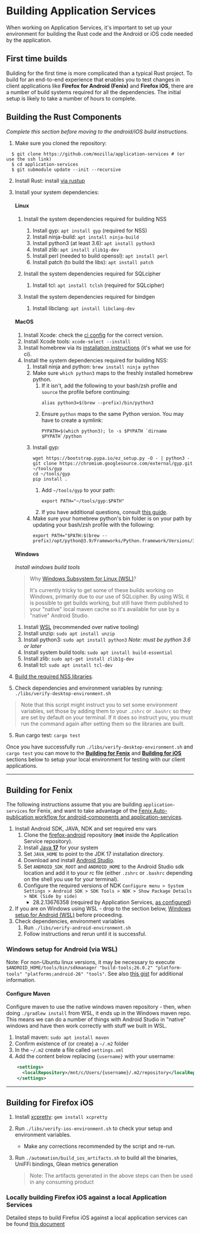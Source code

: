 # Building Application Services

When working on Application Services, it's important to set up your environment for building the Rust code and the Android or iOS code needed by the application.

## First time builds

Building for the first time is more complicated than a typical Rust project.
To build for an end-to-end experience that enables you to test changes in
client applications like **Firefox for Android (Fenix)** and **Firefox iOS**, there are a number of build
systems required for all the dependencies. The initial setup is likely to take
a number of hours to complete.


## Building the Rust Components

*Complete this section before moving to the android/iOS build instructions.*
1. Make sure you cloned the repository:
  ```shell
    $ git clone https://github.com/mozilla/application-services # (or use the ssh link)
    $ cd application-services
    $ git submodule update --init --recursive
  ```
2. Install Rust: install [via rustup](https://www.rust-lang.org/tools/install)
3. Install your system dependencies:

    #### Linux
    1. Install the system dependencies required for building NSS
        1. Install gyp: `apt install gyp` (required for NSS)
        1. Install ninja-build: `apt install ninja-build`
        1. Install python3 (at least 3.6): `apt install python3`
        1. Install zlib: `apt install zlib1g-dev`
        1. Install perl (needed to build openssl): `apt install perl`
        1. Install patch (to build the libs): `apt install patch`

    1. Install the system dependencies required for SQLcipher
        1. Install tcl: `apt install tclsh` (required for SQLcipher)

    1. Install the system dependencies required for bindgen
        1. Install libclang: `apt install libclang-dev`

    #### MacOS
    1. Install Xcode: check the [ci config](https://github.com/mozilla/application-services/blob/main/.circleci/config.yml) for the correct version.
    1. Install Xcode tools: `xcode-select --install`
    1. Install homebrew via its [installation instructions](https://brew.sh/) (it's what we use for ci).
    1. Install the system dependencies required for building NSS:
        1. Install ninja and python: `brew install ninja python`
        1. Make sure `which python3` maps to the freshly installed homebrew python.
            1. If it isn't, add the following to your bash/zsh profile and `source` the profile before continuing:
                ```shell
                alias python3=$(brew --prefix)/bin/python3
                ```
            1. Ensure `python` maps to the same Python version. You may have to
               create a symlink:
               ```shell
               PYPATH=$(which python3); ln -s $PYPATH `dirname $PYPATH`/python
               ```
        1. Install gyp:
            ```shell
            wget https://bootstrap.pypa.io/ez_setup.py -O - | python3 -
            git clone https://chromium.googlesource.com/external/gyp.git ~/tools/gyp
            cd ~/tools/gyp
            pip install .
            ```
            1. Add `~/tools/gyp` to your path:
               ```shell
               export PATH="~/tools/gyp:$PATH"
               ```
            1. If you have additional questions, consult [this guide](https://github.com/mogemimi/pomdog/wiki/How-to-Install-GYP).
        1. Make sure your homebrew python's bin folder is on your path by updating your bash/zsh profile with the following:
            ```shell
            export PATH="$PATH:$(brew --prefix)/opt/python@3.9/Frameworks/Python.framework/Versions/3.9/bin"
            ```
    #### Windows
    *Install windows build tools*

    > Why [Windows Subsystem for Linux (WSL)](https://docs.microsoft.com/en-us/windows/wsl/about)?
    >
    > It's currently tricky to get some of these builds working on Windows, primarily due to our use of SQLcipher. By using WSL it is possible to get builds working, but still have them published to your "native" local maven cache so it's available for use by a "native" Android Studio.

    1. Install [WSL](https://docs.microsoft.com/en-us/windows/wsl/about) (recommended over native tooling)
    1. Install unzip: `sudo apt install unzip`
    1. Install python3: `sudo apt install python3` *Note: must be python 3.6 or later*
    1. Install system build tools: `sudo apt install build-essential`
    1. Install zlib: `sudo apt-get install zlib1g-dev`
    1. Install tcl: `sudo apt install tcl-dev`

4. [Build the required NSS libraries](https://github.com/mozilla/application-services/blob/main/libs/README.md).
4. Check dependencies and environment variables by running: `./libs/verify-desktop-environment.sh`
  > Note that this script might instruct you to set some environment variables, set those by adding them to your
  `.zshrc` or `.bashrc` so they are set by default on your terminal. If it does so instruct you, you must
  run the command again after setting them so the libraries are built.
5. Run cargo test: `cargo test`

Once you have successfully run `./libs/verify-desktop-environment.sh` and `cargo test` you can move to the [**Building for Fenix**](building.md#building-for-fenix) and [**Building for iOS**](building.md#building-for-firefox-ios) sections below to setup your local environment for testing with our client applications.

---

## Building for Fenix
The following instructions assume that you are building `application-services` for Fenix, and want to take advantage of the
[Fenix Auto-publication workflow for android-components and application-services](howtos/locally-published-components-in-fenix.md).

1. Install Android SDK, JAVA, NDK and set required env vars
   1. Clone the [firefox-android](https://github.com/mozilla-mobile/firefox-android) repository (**not** inside the Application Service repository).
   1. Install [Java **17**](https://www.oracle.com/java/technologies/downloads/#java17) for your system
   1. Set `JAVA_HOME` to point to the JDK 17 installation directory.
   1. Download and install [Android Studio](https://developer.android.com/studio/#downloads).
   1. Set `ANDROID_SDK_ROOT` and `ANDROID_HOME` to the Android Studio sdk location and add it to your rc file (either `.zshrc` or `.bashrc` depending on the shell you use for your terminal).
   1. Configure the required versions of NDK
  `Configure menu > System Settings > Android SDK > SDK Tools > NDK > Show Package Details > NDK (Side by side)`
        - 28.2.13676358 (required by Application Services, [as configured](https://github.com/mozilla/application-services/blob/main/build.gradle#L33))
1. If you are on Windows using WSL - drop to the section below, [Windows setup
for Android (WSL)](building.md#windows-setup-for-android-via-wsl) before proceeding.
1. Check dependencies, environment variables
   1. Run `./libs/verify-android-environment.sh`
   2. Follow instructions and rerun until it is successful.


### Windows setup for Android (via WSL)

Note: For non-Ubuntu linux versions, it may be necessary to execute `$ANDROID_HOME/tools/bin/sdkmanager "build-tools;26.0.2" "platform-tools" "platforms;android-26" "tools"`. See also [this gist](https://gist.github.com/fdmnio/fd42caec2e5a7e93e12943376373b7d0) for additional information.

#### Configure Maven

Configure maven to use the native windows maven repository - then, when doing `./gradlew install` from WSL, it ends up in the Windows maven repo. This means we can do a number of things with Android Studio in "native" windows and have then work correctly with stuff we built in WSL.

1. Install maven: `sudo apt install maven`
1. Confirm existence of (or create) a `~/.m2` folder
1. In the `~/.m2` create a file called `settings.xml`
1. Add the content below replacing `{username}` with your username:
```xml
    <settings>
      <localRepository>/mnt/c/Users/{username}/.m2/repository</localRepository>
    </settings>
```
---

## Building for Firefox iOS

1. Install [xcpretty](https://github.com/xcpretty/xcpretty#installation): `gem install xcpretty`
1. Run `./libs/verify-ios-environment.sh` to check your setup and environment
variables.
    - Make any corrections recommended by the script and re-run.
1. Run `./automation/build_ios_artifacts.sh` to build all the binaries, UniFFi bindings, Glean metrics generation

    > Note: The artifacts generated in the above steps can then be used in any consuming product



### Locally building Firefox iOS against a local Application Services

Detailed steps to build Firefox iOS against a local application services can be found [this document](./howtos/locally-published-components-in-firefox-ios.md)
